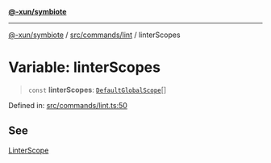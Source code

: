 [**@-xun/symbiote**](../../../../README.md)

***

[@-xun/symbiote](../../../../README.md) / [src/commands/lint](../README.md) / linterScopes

# Variable: linterScopes

> `const` **linterScopes**: [`DefaultGlobalScope`](../../../configure/enumerations/DefaultGlobalScope.md)[]

Defined in: [src/commands/lint.ts:50](https://github.com/Xunnamius/symbiote/blob/51eddb5973356cb1aa2a534c04d214fae24d5526/src/commands/lint.ts#L50)

## See

[LinterScope](../../../configure/enumerations/DefaultGlobalScope.md)

